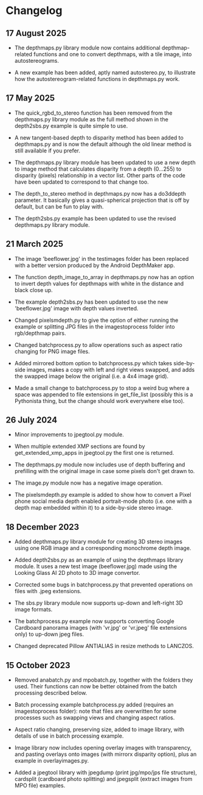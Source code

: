 # Changelog

## 17 August 2025

* The depthmaps.py library module now contains additional depthmap-related functions and one to convert depthmaps, with a tile image, into autostereograms.

* A new example has been added, aptly named autostereo.py, to illustrate how the autostereogram-related functions in depthmaps.py work.

## 17 May 2025

* The quick_rgbd_to_stereo function has been removed from the depthmaps.py library module as the full method shown in the depth2sbs.py example is quite simple to use.

* A new tangent-based depth to disparity method has been added to depthmaps.py and is now the default although the old linear method is still available if you prefer.

* The depthmaps.py library module has been updated to use a new depth to image method that calculates disparity from a depth (0...255) to disparity (pixels) relationship in a vector list. Other parts of the code have been updated to correspond to that change too.

* The depth_to_stereo method in depthmaps.py now has a do3ddepth parameter. It basically gives a quasi-spherical projection that is off by default, but can be fun to play with.

* The depth2sbs.py example has been updated to use the revised depthmaps.py library module.

## 21 March 2025

* The image 'beeflower.jpg' in the testimages folder has been replaced with a better version produced by the Android DepthMaker app.

* The function depth_image_to_array in depthmaps.py now has an option to invert depth values for depthmaps with white in the distance and black close up.

* The example depth2sbs.py has been updated to use the new 'beeflower.jpg' image with depth values inverted.

* Changed pixelsmdepth.py to give the option of either running the example or splitting JPG files in the imagestoprocess folder into rgb/depthmap pairs.

* Changed batchprocess.py to allow operations such as aspect ratio changing for PNG image files.

* Added mirrored bottom option to batchprocess.py which takes side-by-side images, makes a copy with left and right views swapped, and adds the swapped image below the original (i.e. a 4x4 image grid).

* Made a small change to batchprocess.py to stop a weird bug where a space was appended to file extensions in get_file_list (possibly this is a Pythonista thing, but the change should work everywhere else too).

## 26 July 2024

* Minor improvements to jpegtool.py module.

* When multiple extended XMP sections are found by get_extended_xmp_apps in jpegtool.py the first one is returned.

* The depthmaps.py module now includes use of depth buffering and prefilling with the original image in case some pixels don't get drawn to.

* The image.py module now has a negative image operation.

* The pixelsmdepth.py example is added to show how to convert a Pixel phone social media depth enabled portrait-mode photo (i.e. one with a depth map embedded within it) to a side-by-side stereo image.

## 18 December 2023

* Added depthmaps.py library module for creating 3D stereo images using one RGB image and a corresponding monochrome depth image.

* Added depth2sbs.py as an example of using the depthmaps library module. It uses a new test image (beeflower.jpg) made using the Looking Glass AI 2D photo to 3D image convertor.

* Corrected some bugs in batchprocess.py that prevented operations on files with .jpeg extensions.

* The sbs.py library module now supports up-down and left-right 3D image formats.

* The batchprocess.py example now supports converting Google Cardboard panorama images (with 'vr.jpg' or 'vr.jpeg' file extensions only) to up-down jpeg files.

* Changed deprecated Pillow ANTIALIAS in resize methods to LANCZOS.

## 15 October 2023

* Removed anabatch.py and mpobatch.py, together with the folders they used. Their functions can now be better obtained from the batch processing described below.

* Batch processing example batchprocess.py added (requires an imagestoprocess folder): note that files are overwritten for some processes such as swapping views and changing aspect ratios.

* Aspect ratio changing, preserving size, added to image library, with details of use in batch processing example.

* Image library now includes opening overlay images with transparency, and pasting overlays onto images (with mirrorx disparity option), plus an example in overlayimages.py.

* Added a jpegtool library with jpegdump (print jpg/mpo/jps file structure), cardsplit (cardboard photo splitting) and jpegsplit (extract images from MPO file) examples.

